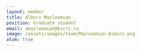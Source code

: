 ```yaml
---
layout: member
title: Alborz Mazloomian
position: Graduate student
email: amazloomian@bccrc.ca
image: /assets/images/team/Mazloomian-Alborz.png
alum: true
---
```

